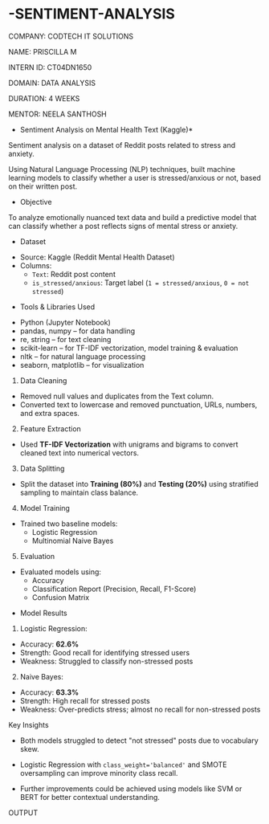 # -SENTIMENT-ANALYSIS

COMPANY: CODTECH IT SOLUTIONS

NAME: PRISCILLA M

INTERN ID: CT04DN1650

DOMAIN: DATA ANALYSIS

DURATION: 4 WEEKS

MENTOR: NEELA SANTHOSH

* Sentiment Analysis on Mental Health Text (Kaggle)*

Sentiment analysis on a dataset of Reddit posts related to stress and anxiety. 

Using Natural Language Processing (NLP) techniques, built machine learning models to classify whether a user is stressed/anxious or not, based on their written post.

* Objective

To analyze emotionally nuanced text data and build a predictive model that can classify whether a post reflects signs of mental stress or anxiety.

* Dataset

- Source: Kaggle (Reddit Mental Health Dataset)
- Columns:
  - `Text`: Reddit post content
  - `is_stressed/anxious`: Target label (`1 = stressed/anxious`, `0 = not stressed`)

* Tools & Libraries Used

- Python (Jupyter Notebook)
- pandas, numpy – for data handling
- re, string – for text cleaning
- scikit-learn – for TF-IDF vectorization, model training & evaluation
- nltk – for natural language processing
- seaborn, matplotlib – for visualization

1. Data Cleaning
- Removed null values and duplicates from the Text column.
- Converted text to lowercase and removed punctuation, URLs, numbers, and extra spaces.

2. Feature Extraction
- Used **TF-IDF Vectorization** with unigrams and bigrams to convert cleaned text into numerical vectors.

3. Data Splitting
- Split the dataset into **Training (80%)** and **Testing (20%)** using stratified sampling to maintain class balance.

4. Model Training
- Trained two baseline models:
  - Logistic Regression
  - Multinomial Naive Bayes

5. Evaluation
- Evaluated models using:
  - Accuracy
  - Classification Report (Precision, Recall, F1-Score)
  - Confusion Matrix

* Model Results

1. Logistic Regression:
- Accuracy: **62.6%**
- Strength: Good recall for identifying stressed users
- Weakness: Struggled to classify non-stressed posts

2. Naive Bayes:
- Accuracy: **63.3%**
- Strength: High recall for stressed posts
- Weakness: Over-predicts stress; almost no recall for non-stressed posts

Key Insights

- Both models struggled to detect "not stressed" posts due to vocabulary skew.
  
- Logistic Regression with `class_weight='balanced'` and SMOTE oversampling can improve minority class recall.
  
- Further improvements could be achieved using models like SVM or BERT for better contextual understanding.

OUTPUT


